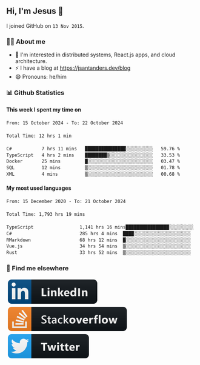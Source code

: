 ## Hi, I'm Jesus 👋

I joined GitHub on `13 Nov 2015`.

<!-- Talking about you -->

### 👨‍💻 About me

- 👦 I'm interested in distributed systems, React.js apps, and cloud architecture.
- ⚡️ I have a blog at <https://jsantanders.dev/blog>
- 😄 Pronouns: he/him

### 📊 Github Statistics

#### This week I spent my time on

<!--START_SECTION:weekly-->

```txt
From: 15 October 2024 - To: 22 October 2024

Total Time: 12 hrs 1 min

C#           7 hrs 11 mins   ███████████████░░░░░░░░░░   59.76 %
TypeScript   4 hrs 2 mins    ████████▒░░░░░░░░░░░░░░░░   33.53 %
Docker       25 mins         █░░░░░░░░░░░░░░░░░░░░░░░░   03.47 %
SQL          12 mins         ▒░░░░░░░░░░░░░░░░░░░░░░░░   01.78 %
XML          4 mins          ▒░░░░░░░░░░░░░░░░░░░░░░░░   00.68 %
```

<!--END_SECTION:weekly-->

#### My most used languages

<!--START_SECTION:alltime-->

```txt
From: 15 December 2020 - To: 21 October 2024

Total Time: 1,793 hrs 19 mins

TypeScript                 1,141 hrs 16 mins████████████████░░░░░░░░░   63.64 %
C#                         285 hrs 4 mins  ████░░░░░░░░░░░░░░░░░░░░░   15.90 %
RMarkdown                  68 hrs 12 mins  █░░░░░░░░░░░░░░░░░░░░░░░░   03.80 %
Vue.js                     34 hrs 54 mins  ▒░░░░░░░░░░░░░░░░░░░░░░░░   01.95 %
Rust                       33 hrs 52 mins  ▒░░░░░░░░░░░░░░░░░░░░░░░░   01.89 %
```

<!--END_SECTION:alltime-->

### 📢 Find me elsewhere

<p>
  <a target="_blank" href="https://linkedin.com/in/jsantanders">
    <img src="https://github.com/jsantanders/jsantanders/blob/master/img/linkedin.svg" alt="LinkedIn" style="vertical-align:top; margin:4px">
  </a>
  
  <a target="_blank" href="https://stackoverflow.com/users/7318331/jesus-santander">
    <img src="https://github.com/jsantanders/jsantanders/blob/master/img/stackoverflow.svg" alt="StackOverflow" style="vertical-align:top; margin:4px">
  </a>
  
  <a target="_blank" href="http://twitter.com/jsantanders">
    <img src="https://github.com/jsantanders/jsantanders/blob/master/img/twitter.svg" alt="Twitter" style="vertical-align:top; margin:4px">
  </a>
</p>
